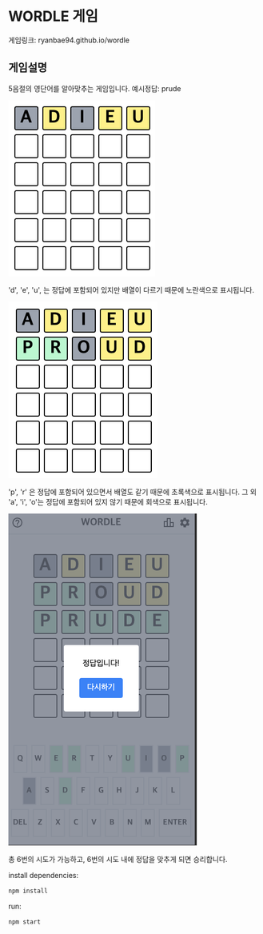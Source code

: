 # WORDLE 게임

게임링크: ryanbae94.github.io/wordle

## 게임설명

5음절의 영단어를 알아맞추는 게임입니다.
예시정답: prude

![Alt text](image.png)

'd', 'e', 'u', 는 정답에 포함되어 있지만 배열이 다르기 때문에 노란색으로 표시됩니다.

![Alt text](image-1.png)

'p', 'r' 은 정답에 포함되어 있으면서 배열도 같기 때문에 초록색으로 표시됩니다.
그 외 'a', 'i', 'o'는 정답에 포함되어 있지 않기 때문에 회색으로 표시됩니다.

![Alt text](image-2.png)

총 6번의 시도가 가능하고, 6번의 시도 내에 정답을 맞추게 되면 승리합니다.

install dependencies:

```bash
npm install
```

run:

```bash
npm start
```
